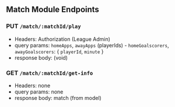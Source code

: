 ## Match Module Endpoints


### PUT `/match/:matchId/play`

* Headers: Authorization (League Admin)
* query params: `homeApps`, `awayApps` (playerIds) - `homeGoalscorers`, `awayGoalscorers`: { `playerId`, `minute` }
* response body: (void)


### GET `/match/:matchId/get-info`

* Headers: none
* query params: none
* response body: match (from model)